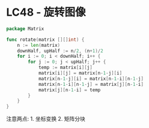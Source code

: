 # LC48 - 旋转图像

```go title="RotateImage.go" linenums="1"
package Matrix

func rotate(matrix [][]int) {
	n := len(matrix)
	downHalf, upHalf := n/2, (n+1)/2
	for i := 0; i < downHalf; i++ {
		for j := 0; j < upHalf; j++ {
			temp := matrix[i][j]
			matrix[i][j] = matrix[n-1-j][i]
			matrix[n-1-j][i] = matrix[n-1-i][n-1-j]
			matrix[n-1-i][n-1-j] = matrix[j][n-1-i]
			matrix[j][n-1-i] = temp
		}
	}
}
```

注意两点: 1. 坐标变换 2. 矩阵分块